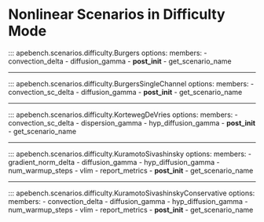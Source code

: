 # Nonlinear Scenarios in Difficulty Mode

::: apebench.scenarios.difficulty.Burgers
    options:
        members:
            - convection_delta
            - diffusion_gamma
            - __post_init__
            - get_scenario_name

---

::: apebench.scenarios.difficulty.BurgersSingleChannel
    options:
        members:
            - convection_sc_delta
            - diffusion_gamma
            - __post_init__
            - get_scenario_name

---

::: apebench.scenarios.difficulty.KortewegDeVries
    options:
        members:
            - convection_sc_delta
            - dispersion_gamma
            - hyp_diffusion_gamma
            - __post_init__
            - get_scenario_name

---

::: apebench.scenarios.difficulty.KuramotoSivashinsky
    options:
        members:
            - gradient_norm_delta
            - diffusion_gamma
            - hyp_diffusion_gamma
            - num_warmup_steps
            - vlim
            - report_metrics
            - __post_init__
            - get_scenario_name


---

::: apebench.scenarios.difficulty.KuramotoSivashinskyConservative
    options:
        members:
            - convection_delta
            - diffusion_gamma
            - hyp_diffusion_gamma
            - num_warmup_steps
            - vlim
            - report_metrics
            - __post_init__
            - get_scenario_name